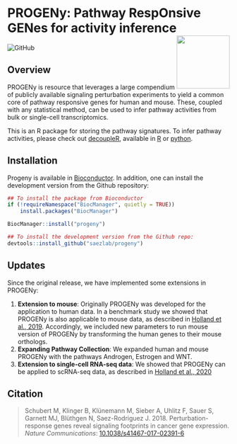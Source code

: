 # PROGENy: Pathway RespOnsive GENes for activity inference <img src="man/figures/tool_logo.png" align="right" width="120" />

<!-- badges: start -->
![GitHub](https://img.shields.io/github/license/saezlab/progeny)
<!-- badges: end -->


## Overview

PROGENy is resource that leverages a large compendium of publicly available
signaling perturbation experiments to yield a common core of pathway responsive
genes for human and mouse. These, coupled with any statistical method, can be
used to infer pathway activities from bulk or single-cell transcriptomics. 

This is an R package for storing the pathway signatures. To infer pathway
activities, please check out
[decoupleR](https://doi.org/10.1093/bioadv/vbac016), available in
[R](https://saezlab.github.io/decoupleR/) or
[python](https://github.com/saezlab/decoupler-py).

## Installation

Progeny is available in
[Bioconductor](https://www.bioconductor.org/packages/release/bioc/html/progeny.html). 
In addition, one can install the development version from the Github repository: 

```r
## To install the package from Bioconductor
if (!requireNamespace("BiocManager", quietly = TRUE))
    install.packages("BiocManager")

BiocManager::install("progeny")

## To install the development version from the Github repo:
devtools::install_github("saezlab/progeny")
```

## Updates

Since the original release, we have implemented some extensions in PROGENy:

1. **Extension to mouse**:
  Originally PROGENy was developed for the application to human data. 
  In a benchmark study we showed that PROGENy is also applicable to mouse data, 
  as described in 
  [Holland et al., 2019](https://doi.org/10.1016/j.bbagrm.2019.194431). 
  Accordingly, we included new parameters to run mouse version of PROGENy by 
  transforming the human genes to their mouse orthologs.
2. **Expanding Pathway Collection**:
  We expanded human and mouse PROGENy with the pathways Androgen, Estrogen and 
  WNT.
3. **Extension to single-cell RNA-seq data**:
  We showed that PROGENy can be applied to scRNA-seq data, as described in
  [Holland et al., 2020](https://doi.org/10.1186/s13059-020-1949-z)

## Citation

> Schubert M, Klinger B, Klünemann M, Sieber A, Uhlitz F, Sauer S, Garnett MJ, 
Blüthgen N, Saez-Rodriguez J. 2018. Perturbation-response genes reveal signaling
footprints in cancer gene expression. _Nature Communications_: 
[10.1038/s41467-017-02391-6](https://doi.org/10.1038/s41467-017-02391-6)
